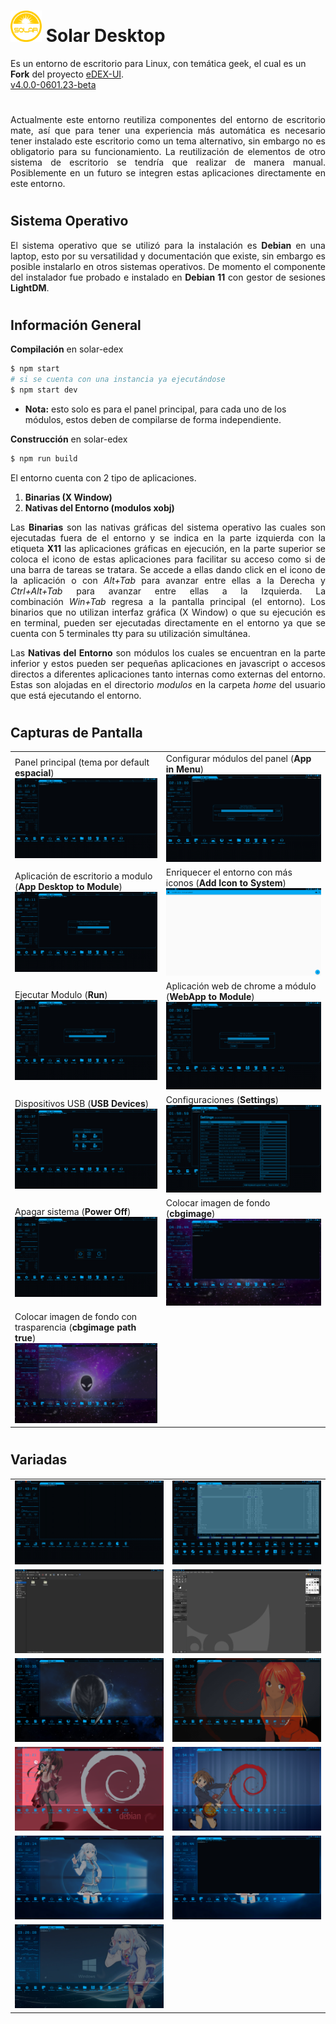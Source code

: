 #
# <img src="https://github.com/bernardosegura/solarDesktop/blob/master/solar.svg" height="50px" width="50px" /> Solar Desktop
Es un entorno de escritorio para Linux, con temática geek, el cual es un __Fork__ del proyecto [eDEX-UI](https://github.com/GitSquared/edex-ui).
<br>[v4.0.0-0601.23-beta](https://github.com/bernardosegura/solarDesktop/releases/tag/4.0.0-0601.23-beta)
#
<p align="justify">Actualmente este entorno reutiliza componentes del entorno de escritorio mate, así que para tener una experiencia más automática es necesario tener instalado este escritorio como un tema alternativo, sin embargo no es obligatorio para su funcionamiento. La reutilización de elementos de otro sistema de escritorio se tendría que realizar de manera manual. Posiblemente en un futuro se integren estas aplicaciones directamente en este entorno.</p>

# 
## Sistema Operativo
<p align="justify"> El sistema operativo que se utilizó para la instalación es <b>Debian</b> en una laptop, esto por su versatilidad y documentación que existe, sin embargo es posible instalarlo en otros sistemas operativos. De momento el componente del instalador fue probado e instalado en <b>Debian 11</b> con gestor de sesiones <b>LightDM</b>.</p>

# 
## Información General
__Compilación__ en solar-edex
```bash
$ npm start 
# si se cuenta con una instancia ya ejecutándose
$ npm start dev 
```
* __Nota:__ esto solo es para el panel principal, para cada uno de los módulos, estos deben de compilarse de forma independiente.

__Construcción__ en solar-edex
```bash
$ npm run build
```

El entorno cuenta con 2 tipo de aplicaciones.

1. __Binarias (X Window)__
2. __Nativas del Entorno (modulos xobj)__

<p align="justify"> Las <b>Binarias</b> son las nativas gráficas del sistema operativo las cuales son ejecutadas fuera de el entorno y se indica en la parte izquierda con la etiqueta <b>X11</b> las aplicaciones gráficas en ejecución, en la parte superior se coloca el icono de estas aplicaciones para facilitar su acceso como si de una barra de tareas se tratara. Se accede a ellas dando click en el icono de la aplicación o con <i>Alt+Tab</i> para avanzar entre ellas a la Derecha y <i>Ctrl+Alt+Tab</i> para avanzar entre ellas a la Izquierda. La combinación <i>Win+Tab</i> regresa a la pantalla principal (el entorno).
Los binarios que no utilizan interfaz gráfica (X Window) o que su ejecución es en terminal, pueden ser ejecutadas directamente en el entorno ya que se cuenta con 5 terminales tty para su utilización simultánea.</p>

<p align="justify"> Las <b>Nativas del Entorno</b> son módulos los cuales se encuentran en la parte inferior y estos pueden ser pequeñas aplicaciones en javascript o accesos directos a diferentes aplicaciones tanto internas como externas del entorno. Estas son alojadas en el directorio <i>modulos</i> en la carpeta <i>home</i> del usuario que está ejecutando el entorno.</p>

# 
## Capturas de Pantalla
<table>
  <tr>
    <td>
      Panel principal (tema por default <b>espacial</b>)
      <img src="https://github.com/bernardosegura/solarDesktop/blob/master/img/desktop.png" />
    </td>
    <td>
      Configurar módulos del panel (<b>App in Menu</b>)
      <img src="https://github.com/bernardosegura/solarDesktop/blob/master/img/configapps.png" />
    </td>
  </tr>
  <tr>
    <td>
      Aplicación de escritorio a modulo (<b>App Desktop to Module</b>)
      <img src="https://github.com/bernardosegura/solarDesktop/blob/master/img/desktopapps.png" />
    </td>
    <td>
       Enriquecer el entorno con más iconos (<b>Add Icon to System</b>)
      <img src="https://github.com/bernardosegura/solarDesktop/blob/master/img/addicons.png" />
    </td>
  </tr>
  <tr>
    <td>
      Ejecutar Modulo (<b>Run</b>)
      <img src="https://github.com/bernardosegura/solarDesktop/blob/master/img/runapps.png" />
    </td>
    <td>
      Aplicación web de chrome a módulo (<b>WebApp to Module</b>)
      <img src="https://github.com/bernardosegura/solarDesktop/blob/master/img/webtoapps.png" />
    </td>
  </tr>
  <tr>
    <td>
      Dispositivos USB (<b>USB Devices</b>)
      <img src="https://github.com/bernardosegura/solarDesktop/blob/master/img/usbdev.png" />
    </td>
    <td>
      Configuraciones (<b>Settings</b>)
      <img src="https://github.com/bernardosegura/solarDesktop/blob/master/img/settings.png" />
    </td>
  </tr>
  <tr>
    <td>
      Apagar sistema (<b>Power Off</b>)
      <img src="https://github.com/bernardosegura/solarDesktop/blob/master/img/poweroff.png" />
    </td>
    <td>
      Colocar imagen de fondo (<b>cbgimage</b>)
      <img src="https://github.com/bernardosegura/solarDesktop/blob/master/img/bgdesktop.png" />
    </td>
  </tr>
  <tr>
    <td>
      Colocar imagen de fondo con trasparencia (<b>cbgimage path true</b>)
      <img src="https://github.com/bernardosegura/solarDesktop/blob/master/img/bgdesktoptransp.png" />
    </td>
    <td>
    </td>
  </tr>
</table>

# 
## Variadas
<table>
  <tr>
    <td>
      <img src="https://github.com/bernardosegura/solarDesktop/blob/master/img/games.png" />
    </td>
    <td>
      <img src="https://github.com/bernardosegura/solarDesktop/blob/master/img/fmanagerconsol.png" />
    </td>
  </tr>
  <tr>
    <td>
      <img src="https://github.com/bernardosegura/solarDesktop/blob/master/img/fmanager.png" />
    </td>
    <td>
      <img src="https://github.com/bernardosegura/solarDesktop/blob/master/img/gimp.png" />
    </td>
  </tr>
  <tr>
    <td>
      <img src="https://github.com/bernardosegura/solarDesktop/blob/master/img/confondo.png" />
    </td>
    <td>
      <img src="https://github.com/bernardosegura/solarDesktop/blob/master/img/confondoanime.png" />
    </td>
  </tr>
  <tr>
    <td>
      <img src="https://github.com/bernardosegura/solarDesktop/blob/master/img/confondoanime2.png" />
    </td>
    <td>
      <img src="https://github.com/bernardosegura/solarDesktop/blob/master/img/confondoanime3.png" />
    </td>
  </tr>
  <tr>
    <td>
      <img src="https://github.com/bernardosegura/solarDesktop/blob/master/img/confondoanimewin.png" />
    </td>
    <td>
      <img src="https://github.com/bernardosegura/solarDesktop/blob/master/img/confondoanimewinsinfnd.png" />
    </td>
  </tr>
  <tr>
    <td>
      <img src="https://github.com/bernardosegura/solarDesktop/blob/master/img/confondoanimewin2.png" />
    </td>
    <td>
    </td>
  </tr>
</table>
